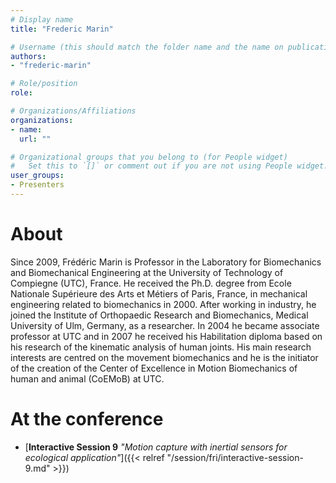 ```yaml
---
# Display name
title: "Frederic Marin"

# Username (this should match the folder name and the name on publications)
authors:
- "frederic-marin"

# Role/position
role: 

# Organizations/Affiliations
organizations:
- name: 
  url: ""

# Organizational groups that you belong to (for People widget)
#   Set this to `[]` or comment out if you are not using People widget.
user_groups:
- Presenters
---
```


# About

Since 2009, Frédéric Marin is Professor in the Laboratory for Biomechanics and Biomechanical Engineering at the University of Technology of Compiegne (UTC), France. He received the Ph.D. degree from Ecole Nationale Supérieure des Arts et Métiers of Paris, France, in mechanical engineering related to biomechanics in 2000. After working in industry, he joined the Institute of Orthopaedic Research and Biomechanics, Medical University of Ulm, Germany, as a researcher. In 2004 he became associate professor at UTC and in 2007 he received his Habilitation diploma based on his research of the kinematic analysis of human joints. His main research interests are centred on the movement biomechanics and he is the initiator of  the creation of  the Center of Excellence in Motion Biomechanics of human and animal (CoEMoB) at UTC. 

# At the conference

- [**Interactive Session 9** *"Motion capture with inertial sensors for ecological application"*]({{< relref "/session/fri/interactive-session-9.md" >}})